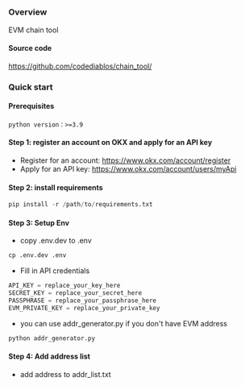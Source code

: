 # 

### Overview
EVM chain tool

#### Source code
https://github.com/codediablos/chain_tool/

### Quick start
#### Prerequisites

`python version：>=3.9`

#### Step 1: register an account on OKX and apply for an API key
- Register for an account: https://www.okx.com/account/register
- Apply for an API key: https://www.okx.com/account/users/myApi

#### Step 2: install requirements

```python
pip install -r /path/to/requirements.txt
```

#### Step 3: Setup Env

- copy .env.dev to .env
```python
cp .env.dev .env
```

- Fill in API credentials
```python
API_KEY = replace_your_key_here
SECRET_KEY = replace_your_secret_here
PASSPHRASE = replace_your_passphrase_here
EVM_PRIVATE_KEY = replace_your_private_key
```

- you can use addr_generator.py if you don't have EVM address
```python
python addr_generator.py
```

#### Step 4: Add address list

- add address to addr_list.txt
